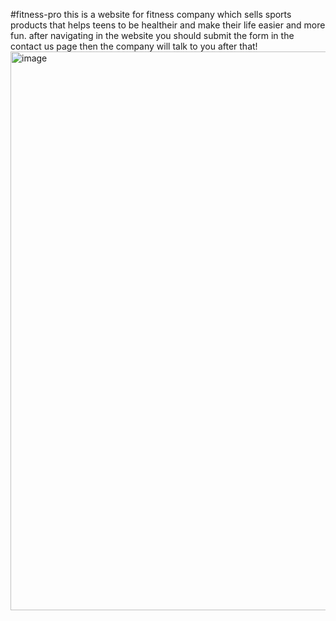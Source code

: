 #fitness-pro
this is a website for fitness company which sells sports products that helps teens to be healtheir and make their life easier and more fun.
after navigating in the website you should submit the form in the contact us page then the company will talk to you after that!
<img width="1648" height="894" alt="image" src="https://github.com/user-attachments/assets/f8f83296-e1cb-45d8-a8cc-4fb3f719d89d" />
